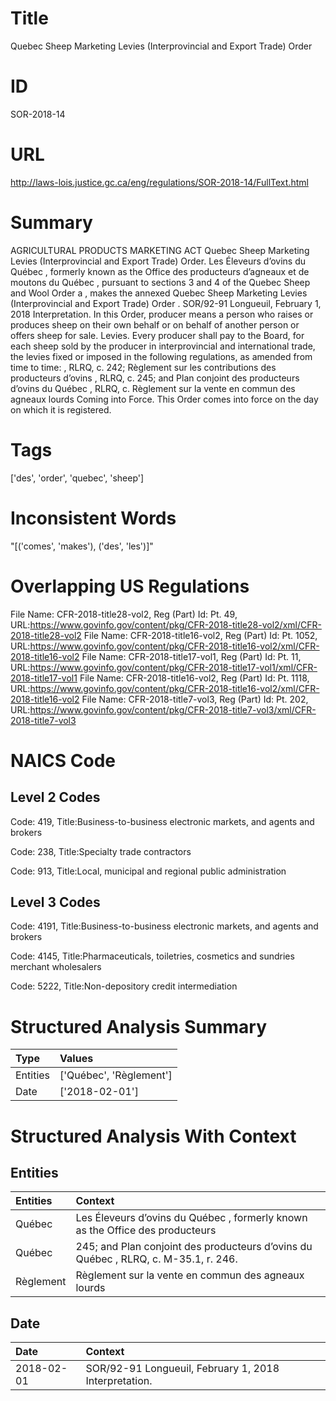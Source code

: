 # Title
Quebec Sheep Marketing Levies (Interprovincial and Export Trade) Order


# ID
SOR-2018-14

# URL
http://laws-lois.justice.gc.ca/eng/regulations/SOR-2018-14/FullText.html


# Summary
AGRICULTURAL PRODUCTS MARKETING ACT Quebec Sheep Marketing Levies (Interprovincial and Export Trade) Order.
Les Éleveurs d’ovins du Québec , formerly known as the  Office des producteurs d’agneaux et de moutons du Québec , pursuant to sections 3 and 4 of the  Quebec Sheep and Wool Order a , makes the annexed  Quebec Sheep Marketing Levies (Interprovincial and Export Trade) Order .
SOR/92-91 Longueuil, February 1, 2018 Interpretation.
In this Order,  producer  means a person who raises or produces sheep on their own behalf or on behalf of another person or offers sheep for sale.
Levies.
Every producer shall pay to the Board, for each sheep sold by the producer in interprovincial and international trade, the levies fixed or imposed in the following regulations, as amended from time to time: , RLRQ, c.
242; Règlement sur les contributions des producteurs d’ovins , RLRQ, c.
245; and Plan conjoint des producteurs d’ovins du Québec , RLRQ, c.
Règlement sur la vente en commun des agneaux lourds Coming into Force.
This Order comes into force on the day on which it is registered.


# Tags
['des', 'order', 'quebec', 'sheep']


# Inconsistent Words
"[('comes', 'makes'), ('des', 'les')]"


# Overlapping US Regulations
File Name: CFR-2018-title28-vol2, Reg (Part) Id: Pt. 49, URL:https://www.govinfo.gov/content/pkg/CFR-2018-title28-vol2/xml/CFR-2018-title28-vol2
File Name: CFR-2018-title16-vol2, Reg (Part) Id: Pt. 1052, URL:https://www.govinfo.gov/content/pkg/CFR-2018-title16-vol2/xml/CFR-2018-title16-vol2
File Name: CFR-2018-title17-vol1, Reg (Part) Id: Pt. 11, URL:https://www.govinfo.gov/content/pkg/CFR-2018-title17-vol1/xml/CFR-2018-title17-vol1
File Name: CFR-2018-title16-vol2, Reg (Part) Id: Pt. 1118, URL:https://www.govinfo.gov/content/pkg/CFR-2018-title16-vol2/xml/CFR-2018-title16-vol2
File Name: CFR-2018-title7-vol3, Reg (Part) Id: Pt. 202, URL:https://www.govinfo.gov/content/pkg/CFR-2018-title7-vol3/xml/CFR-2018-title7-vol3



# NAICS Code
## Level 2 Codes
Code: 419, Title:Business-to-business electronic markets, and agents and brokers

Code: 238, Title:Specialty trade contractors

Code: 913, Title:Local, municipal and regional public administration




## Level 3 Codes
Code: 4191, Title:Business-to-business electronic markets, and agents and brokers

Code: 4145, Title:Pharmaceuticals, toiletries, cosmetics and sundries merchant wholesalers

Code: 5222, Title:Non-depository credit intermediation







# Structured Analysis Summary
| Type     | Values                  |
|:---------|:------------------------|
| Entities | ['Québec', 'Règlement'] |
| Date     | ['2018-02-01']          |


# Structured Analysis With Context
 


## Entities
| Entities   | Context                                                                              |
|:-----------|:-------------------------------------------------------------------------------------|
| Québec     | Les Éleveurs d’ovins du  Québec , formerly known as the Office des producteurs       |
| Québec     | 245; and Plan conjoint des producteurs d’ovins du Québec  , RLRQ, c. M-35.1, r. 246. |
| Règlement  | Règlement sur la vente en commun des agneaux lourds                                  |


## Date
| Date       | Context                                               |
|:-----------|:------------------------------------------------------|
| 2018-02-01 | SOR/92-91 Longueuil, February 1, 2018 Interpretation. |


